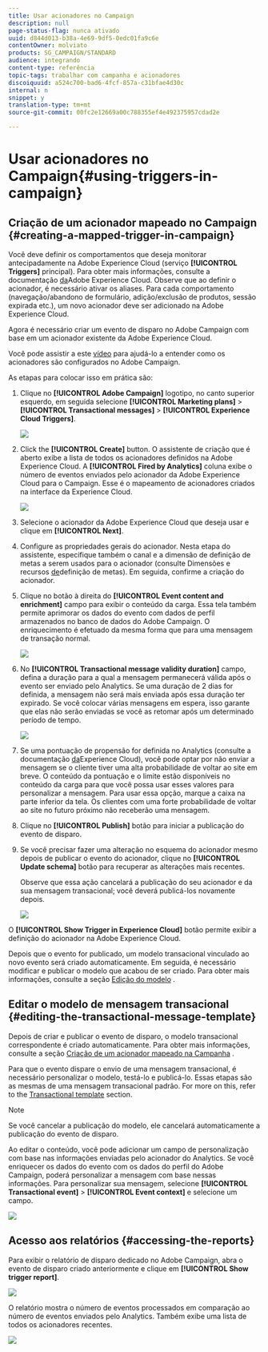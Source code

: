 ```yaml
---
title: Usar acionadores no Campaign
description: null
page-status-flag: nunca ativado
uuid: d844d013-b38a-4e69-9df5-0edc01fa9c6e
contentOwner: molviato
products: SG_CAMPAIGN/STANDARD
audience: integrando
content-type: referência
topic-tags: trabalhar com campanha e acionadores
discoiquuid: a524c700-bad6-4fcf-857a-c31bfae4d30c
internal: n
snippet: y
translation-type: tm+mt
source-git-commit: 00fc2e12669a00c788355ef4e492375957cdad2e

---
```



# Usar acionadores no Campaign{#using-triggers-in-campaign}

## Criação de um acionador mapeado no Campaign {#creating-a-mapped-trigger-in-campaign}

Você deve definir os comportamentos que deseja monitorar antecipadamente na Adobe Experience Cloud (serviço **[!UICONTROL Triggers]** principal). Para obter mais informações, consulte a documentação [da](https://marketing.adobe.com/resources/help/en_US/mcloud/triggers.html)Adobe Experience Cloud. Observe que ao definir o acionador, é necessário ativar os aliases. Para cada comportamento (navegação/abandono de formulário, adição/exclusão de produtos, sessão expirada etc.), um novo acionador deve ser adicionado na Adobe Experience Cloud.

Agora é necessário criar um evento de disparo no Adobe Campaign com base em um acionador existente da Adobe Experience Cloud.

Você pode assistir a este [vídeo](https://helpx.adobe.com/marketing-cloud/how-to/email-marketing.html#step-two) para ajudá-lo a entender como os acionadores são configurados no Adobe Campaign.

As etapas para colocar isso em prática são:

1. Clique no **[!UICONTROL Adobe Campaign]** logotipo, no canto superior esquerdo, em seguida selecione **[!UICONTROL Marketing plans]** &gt; **[!UICONTROL Transactional messages]** &gt; **[!UICONTROL Experience Cloud Triggers]**.

   ![](assets/remarketing_1.png)

1. Click the **[!UICONTROL Create]** button. O assistente de criação que é aberto exibe a lista de todos os acionadores definidos na Adobe Experience Cloud. A **[!UICONTROL Fired by Analytics]** coluna exibe o número de eventos enviados pelo acionador da Adobe Experience Cloud para o Campaign. Esse é o mapeamento de acionadores criados na interface da Experience Cloud.

   ![](assets/remarketing_2.png)

1. Selecione o acionador da Adobe Experience Cloud que deseja usar e clique em **[!UICONTROL Next]**.
1. Configure as propriedades gerais do acionador. Nesta etapa do assistente, especifique também o canal e a dimensão de definição de metas a serem usados para o acionador (consulte Dimensões e recursos [de](../../automating/using/query.md#targeting-dimensions-and-resources)definição de metas). Em seguida, confirme a criação do acionador.
1. Clique no botão à direita do **[!UICONTROL Event content and enrichment]** campo para exibir o conteúdo da carga. Essa tela também permite aprimorar os dados do evento com dados de perfil armazenados no banco de dados do Adobe Campaign. O enriquecimento é efetuado da mesma forma que para uma mensagem de transação normal.

   ![](assets/remarketing_3.png)

1. No **[!UICONTROL Transactional message validity duration]** campo, defina a duração para a qual a mensagem permanecerá válida após o evento ser enviado pelo Analytics. Se uma duração de 2 dias for definida, a mensagem não será mais enviada após essa duração ter expirado. Se você colocar várias mensagens em espera, isso garante que elas não serão enviadas se você as retomar após um determinado período de tempo.

   ![](assets/remarketing_4.png)

1. Se uma pontuação de propensão for definida no Analytics (consulte a documentação [da](https://marketing.adobe.com/resources/help/en_US/insight/client/c_visitor_propensity.html)Experience Cloud), você pode optar por não enviar a mensagem se o cliente tiver uma alta probabilidade de voltar ao site em breve. O conteúdo da pontuação e o limite estão disponíveis no conteúdo da carga para que você possa usar esses valores para personalizar a mensagem. Para usar essa opção, marque a caixa na parte inferior da tela. Os clientes com uma forte probabilidade de voltar ao site no futuro próximo não receberão uma mensagem.
1. Clique no **[!UICONTROL Publish]** botão para iniciar a publicação do evento de disparo.
1. Se você precisar fazer uma alteração no esquema do acionador mesmo depois de publicar o evento do acionador, clique no **[!UICONTROL Update schema]** botão para recuperar as alterações mais recentes.

   Observe que essa ação cancelará a publicação do seu acionador e da sua mensagem transacional; você deverá publicá-los novamente depois.

   ![](assets/remarketing_11.png)

O **[!UICONTROL Show Trigger in Experience Cloud]** botão permite exibir a definição do acionador na Adobe Experience Cloud.

Depois que o evento for publicado, um modelo transacional vinculado ao novo evento será criado automaticamente. Em seguida, é necessário modificar e publicar o modelo que acabou de ser criado. Para obter mais informações, consulte a seção [Edição do modelo](../../start/using/about-templates.md) .

## Editar o modelo de mensagem transacional {#editing-the-transactional-message-template}

Depois de criar e publicar o evento de disparo, o modelo transacional correspondente é criado automaticamente. Para obter mais informações, consulte a seção [Criação de um acionador mapeado na Campanha](#creating-a-mapped-trigger-in-campaign) .

Para que o evento dispare o envio de uma mensagem transacional, é necessário personalizar o modelo, testá-lo e publicá-lo. Essas etapas são as mesmas de uma mensagem transacional padrão. For more on this, refer to the [Transactional template](../../channels/using/event-transactional-messages.md#personalizing-a-transactional-message) section.

>[!NOTE]
>
>Se você cancelar a publicação do modelo, ele cancelará automaticamente a publicação do evento de disparo.

Ao editar o conteúdo, você pode adicionar um campo de personalização com base nas informações enviadas pelo acionador do Analytics. Se você enriquecer os dados do evento com os dados do perfil do Adobe Campaign, poderá personalizar a mensagem com base nessas informações. Para personalizar sua mensagem, selecione **[!UICONTROL Transactional event]** &gt; **[!UICONTROL Event context]** e selecione um campo.

![](assets/remarketing_8.png)

## Acesso aos relatórios {#accessing-the-reports}

Para exibir o relatório de disparo dedicado no Adobe Campaign, abra o evento de disparo criado anteriormente e clique em **[!UICONTROL Show trigger report]**.

![](assets/remarketing_9.png)

O relatório mostra o número de eventos processados em comparação ao número de eventos enviados pelo Analytics. Também exibe uma lista de todos os acionadores recentes.

![](assets/trigger_uc_browse_14.png)


